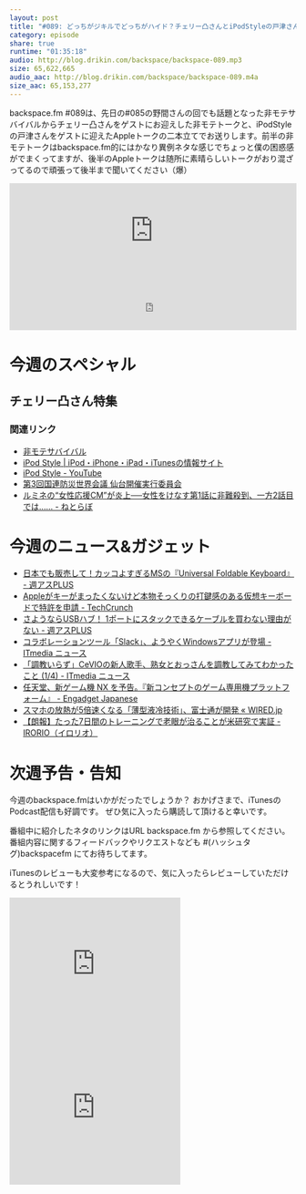 ```yaml
---
layout: post
title: "#089: どっちがジキルでどっちがハイド？チェリー凸さんとiPodStyleの戸津さんをゲストに非モテ&Appleトーク炸裂!"
category: episode
share: true
runtime: "01:35:18"
audio: http://blog.drikin.com/backspace/backspace-089.mp3
size: 65,622,665
audio_aac: http://blog.drikin.com/backspace/backspace-089.m4a
size_aac: 65,153,277
---
```


backspace.fm #089は、先日の#085の野間さんの回でも話題となった非モテサバイバルからチェリー凸さんをゲストにお迎えした非モテトークと、iPodStyleの戸津さんをゲストに迎えたAppleトークの二本立てでお送りします。前半の非モテトークはbackspace.fm的にはかなり異例ネタな感じでちょっと僕の困惑感がでまくってますが、後半のAppleトークは随所に素晴らしいトークがおり混ざってるので頑張って後半まで聞いてください（爆）

<iframe width="100%" height="166" scrolling="no" frameborder="no" src="https://w.soundcloud.com/player/?url=https%3A//api.soundcloud.com/tracks/197409644&amp;color=ff5500&amp;auto_play=false&amp;hide_related=false&amp;show_comments=true&amp;show_user=true&amp;show_reposts=false"></iframe>

<iframe src="http://backspace.fm/subscribes.html" width="100%" height="92" scrolling="no" frameborder="0"></iframe>

# 今週のスペシャル

## チェリー凸さん特集

### 関連リンク

- [非モテサバイバル](http://himotesurvival.hatenablog.com/?page=1422980341)
- [iPod Style | iPod・iPhone・iPad・iTunesの情報サイト](http://www.ipodstyle.jp/)
- [iPod Style - YouTube](https://www.youtube.com/user/iPodStyleMovie)
- [第3回国連防災世界会議 仙台開催実行委員会](http://www.bosai-sendai.jp/)
- [ルミネの“女性応援CM”が炎上──女性をけなす第1話に非難殺到、一方2話目では…… - ねとらぼ](http://nlab.itmedia.co.jp/nl/articles/1503/20/news077.html)

# 今週のニュース&ガジェット

- [日本でも販売して！カッコよすぎるMSの『Universal Foldable Keyboard』 - 週アスPLUS](http://weekly.ascii.jp/elem/000/000/316/316920/)
- [Appleがキーがまったくないけど本物そっくりの打鍵感のある仮想キーボードで特許を申請 - TechCrunch](http://jp.techcrunch.com/2015/03/21/20150319apple-researching-taptic-feedback-for-keyboards-with-no-physical-keys/)
- [さようならUSBハブ！ 1ポートにスタックできるケーブルを買わない理由がない - 週アスPLUS](http://weekly.ascii.jp/elem/000/000/316/316864/)
- [コラボレーションツール「Slack」、ようやくWindowsアプリが登場 - ITmedia ニュース](http://www.itmedia.co.jp/news/articles/1503/19/news102.html)
- [「調教いらず」CeVIOの新人歌手、熟女とおっさんを調教してみてわかったこと (1/4) - ITmedia ニュース](http://www.itmedia.co.jp/news/articles/1503/19/news109.html)
- [任天堂、新ゲーム機 NX を予告。『新コンセプトのゲーム専用機プラットフォーム』 - Engadget Japanese](http://japanese.engadget.com/2015/03/17/nx/)
- [スマホの放熱が5倍速くなる「薄型液冷技術」、富士通が開発 « WIRED.jp](http://wired.jp/2015/03/19/fujitsu-coolant/)
- [【朗報】たった7日間のトレーニングで老眼が治ることが米研究で実証 - IRORIO（イロリオ）](http://irorio.jp/karenmatsushima/20150314/213152/)

# 次週予告・告知

今週のbackspace.fmはいかがだったでしょうか？
おかげさまで、iTunesのPodcast配信も好調です。
ぜひ気に入ったら購読して頂けると幸いです。

番組中に紹介したネタのリンクはURL backspace.fm から参照してください。
番組内容に関するフィードバックやリクエストなども #(ハッシュタグ)backspacefm にてお待ちしてます。

iTunesのレビューも大変参考になるので、気に入ったらレビューしていただけるとうれしいです！

<iframe src="http://rcm-fe.amazon-adsystem.com/e/cm?t=driftking-22&o=9&p=12&l=bn1&mode=videogames-jp&browse=637394&fc1=000000&lt1=_blank&lc1=3366FF&bg1=FFFFFF&f=ifr" marginwidth="0" marginheight="0" width="300" height="252" border="0" frameborder="0" style="border:none;" scrolling="no"></iframe>
<iframe src="http://rcm-fe.amazon-adsystem.com/e/cm?t=driftking-22&o=9&p=12&l=bn1&mode=computers-jp&browse=2127209089&fc1=000000&lt1=_blank&lc1=3366FF&bg1=FFFFFF&f=ifr" marginwidth="0" marginheight="0" width="300" height="252" border="0" frameborder="0" style="border:none;" scrolling="no"></iframe>
